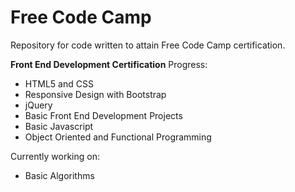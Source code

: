 # <b>Free Code Camp</b>
<p>Repository for code written to attain Free Code Camp certification.</p>

<p><b>Front End Development Certification</b> Progress:
<ul><li>HTML5 and CSS</li>
<li>Responsive Design with Bootstrap</li>
<li>jQuery</li>
<li>Basic Front End Development Projects</li>
<li>Basic Javascript</li>
<li>Object Oriented and Functional Programming</li>
</ul></p>

<p>Currently working on:
<ul>
<li>Basic Algorithms</li>
</ul></p>

